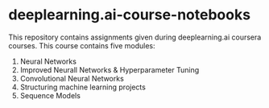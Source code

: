 # deeplearning.ai-course-notebooks
This repository contains assignments given during deeplearning.ai coursera courses. 
This course contains five modules:
1. Neural Networks
2. Improved Neurall Networks & Hyperparameter Tuning
3. Convolutional Neural Networks
4. Structuring machine learning projects
5. Sequence Models

